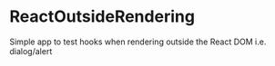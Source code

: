 # ReactOutsideRendering
Simple app to test hooks when rendering outside the React DOM i.e. dialog/alert
